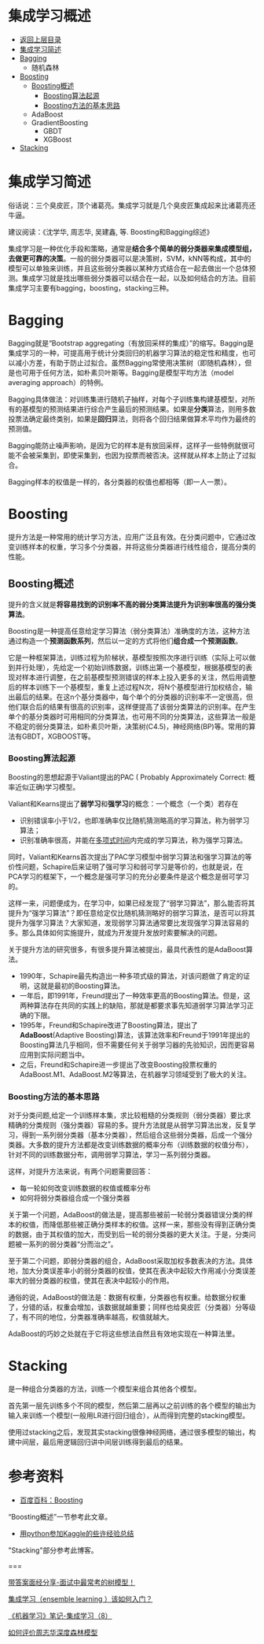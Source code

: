 # 集成学习概述

- [返回上层目录](../ensemble-learning.md)
- [集成学习简述](#集成学习简述)
- [Bagging](#Bagging)
  - 随机森林
- [Boosting](#Boosting)
  - [Boosting概述](#Boosting概述)
    - [Boosting算法起源](#Boosting算法起源)
    - [Boosting方法的基本思路](#Boosting方法的基本思路)
  - AdaBoost
  - GradientBoosting
    - GBDT
    - XGBoost
- [Stacking](#Stacking)



# 集成学习简述

俗话说：三个臭皮匠，顶个诸葛亮。集成学习就是几个臭皮匠集成起来比诸葛亮还牛逼。

建议阅读：《沈学华, 周志华, 吴建鑫, 等. Boosting和Bagging综述》

集成学习是一种优化手段和策略，通常是**结合多个简单的弱分类器来集成模型组，去做更可靠的决策**。一般的弱分类器可以是决策树，SVM，kNN等构成，其中的模型可以单独来训练，并且这些弱分类器以某种方式结合在一起去做出一个总体预测。集成学习就是找出哪些弱分类器可以结合在一起，以及如何结合的方法。目前集成学习主要有bagging，boosting，stacking三种。

# Bagging

Bagging就是“Bootstrap aggregating（有放回采样的集成）”的缩写。Bagging是集成学习的一种，可提高用于统计分类回归的机器学习算法的稳定性和精度，也可以减小方差，有助于防止过拟合。虽然Bagging常使用决策树（即随机森林），但是也可用于任何方法，如朴素贝叶斯等。Bagging是模型平均方法（model averaging approach）的特例。

Bagging具体做法：对训练集进行随机子抽样，对每个子训练集构建基模型，对所有的基模型的预测结果进行综合产生最后的预测结果。如果是**分类**算法，则用多数投票法确定最终类别，如果是**回归**算法，则将各个回归结果做算术平均作为最终的预测值。

Bagging能防止噪声影响，是因为它的样本是有放回采样，这样子一些特例就很可能不会被采集到，即使采集到，也因为投票而被否决。这样就从样本上防止了过拟合。

Bagging样本的权值是一样的，各分类器的权值也都相等（即一人一票）。

# Boosting

提升方法是一种常用的统计学习方法，应用广泛且有效。在分类问题中，它通过改变训练样本的权重，学习多个分类器，并将这些分类器进行线性组合，提高分类的性能。

## Boosting概述

提升的含义就是**将容易找到的识别率不高的弱分类算法提升为识别率很高的强分类算法**。

Boosting是一种提高任意给定学习算法（弱分类算法）准确度的方法，这种方法通过构造一个**预测函数系列**，然后以一定的方式将他们**组合成一个预测函数**。

它是一种框架算法，训练过程为阶梯状，基模型按照次序进行训练（实际上可以做到并行处理），先给定一个初始训练数据，训练出第一个基模型，根据基模型的表现对样本进行调整，在之前基模型预测错误的样本上投入更多的关注，然后用调整后的样本训练下一个基模型，重复上述过程N次，将N个基模型进行加权结合，输出最后的结果。在这n个基分类器中，每个单个的分类器的识别率不一定很高，但他们联合后的结果有很高的识别率，这样便提高了该弱分类算法的识别率。在产生单个的基分类器时可用相同的分类算法，也可用不同的分类算法，这些算法一般是不稳定的弱分类算法，如朴素贝叶斯，决策树(C4.5)，神经网络(BP)等。常用的算法有GBDT，XGBOOST等。

### Boosting算法起源

Boosting的思想起源于Valiant提出的PAC ( Probably Approximately Correct: 概率近似正确)学习模型。

Valiant和Kearns提出了**弱学习**和**强学习**的概念：一个概念（一个类）若存在

- 识别错误率小于1/2，也即准确率仅比随机猜测略高的学习算法，称为弱学习算法；
- 识别准确率很高，并能在[多项式时间](https://baike.baidu.com/item/%E5%A4%9A%E9%A1%B9%E5%BC%8F%E6%97%B6%E9%97%B4)内完成的学习算法，称为强学习算法。

同时，Valiant和Kearns首次提出了PAC学习模型中弱学习算法和强学习算法的等价性问题，Schapire后来证明了强可学习和弱可学习是等价的，也就是说，在PCA学习的框架下，一个概念是强可学习的充分必要条件是这个概念是弱可学习的。

这样一来，问题便成为，在学习中，如果已经发现了“弱学习算法”，那么能否将其提升为“强学习算法”？即任意给定仅比随机猜测略好的弱学习算法，是否可以将其提升为强学习算法？大家知道，发现弱学习算法通常要比发现强学习算法容易的多。那么具体如何实施提升，就成为开发提升发放时索要解决的问题。

关于提升方法的研究很多，有很多提升算法被提出，最具代表性的是AdaBoost算法。

- 1990年，Schapire最先构造出一种多项式级的算法，对该问题做了肯定的证明，这就是最初的Boosting算法。
- 一年后，即1991年，Freund提出了一种效率更高的Boosting算法。但是，这两种算法存在共同的实践上的缺陷，那就是都要求事先知道弱学习算法学习正确的下限。
- 1995年，Freund和Schapire改进了Boosting算法，提出了**AdaBoost**(Adaptive Boosting)算法，该算法效率和Freund于1991年提出的Boosting算法几乎相同，但不需要任何关于弱学习器的先验知识，因而更容易应用到实际问题当中。
- 之后，Freund和Schapire进一步提出了改变Boosting投票权重的AdaBoost.M1、AdaBoost.M2等算法，在机器学习领域受到了极大的关注。

### Boosting方法的基本思路

对于分类问题,给定一个训练样本集，求比较粗糙的分类规则（弱分类器）要比求精确的分类规则（强分类器）容易的多。提升方法就是从弱学习算法出发，反复学习，得到一系列弱分类器（基本分类器），然后组合这些弱分类器，后成一个强分类器。大多数的提升方法都是改变训练数据的概率分布（训练数据的权值分布），针对不同的训练数据分布，调用弱学习算法，学习一系列弱分类器。

这样，对提升方法来说，有两个问题需要回答：

- 每一轮如何改变训练数据的权值或概率分布
- 如何将弱分类器组合成一个强分类器

关于第一个问题，AdaBoost的做法是，提高那些被前一轮弱分类器错误分类的样本的权值，而降低那些被正确分类样本的权值。这样一来，那些没有得到正确分类的数据，由于其权值的加大，而受到后一轮的弱分类器的更大关注。于是，分类问题被一系列的弱分类器“分而治之”。

至于第二个问题，即弱分类器的组合，AdaBoost采取加权多数表决的方法。具体地，加大分类误差率小的弱分类器的权值，使其在表决中起较大作用减小分类误差率大的弱分类器的权值，使其在表决中起较小的作用。

通俗的说，AdaBoost的做法是：数据有权重，分类器也有权重。给数据分权重了，分错的话，权重会增加，该数据就越重要；同样也给臭皮匠（分类器）分等级了，有不同的地位，分类器准确率越高，权值就越大。

AdaBoost的巧妙之处就在于它将这些想法自然且有效地实现在一种算法里。

# Stacking

是一种组合分类器的方法，训练一个模型来组合其他各个模型。

首先第一层先训练多个不同的模型，然后第二层再以之前训练的各个模型的输出为输入来训练一个模型(一般用LR进行回归组合），从而得到完整的stacking模型。

使用过stacking之后，发现其实stacking很像神经网络，通过很多模型的输出，构建中间层，最后用逻辑回归讲中间层训练得到最后的结果。

# 参考资料

- [百度百科：Boosting](https://baike.baidu.com/item/Boosting/1403912?fr=aladdin)

“Boosting概述”一节参考此文章。

- [用python参加Kaggle的些许经验总结](https://www.jianshu.com/p/32def2294ae6)

"Stacking"部分参考此博客。

===

[带答案面经分享-面试中最常考的树模型！](https://mp.weixin.qq.com/s/1R9IoKnaVVSzHKD2DAjByQ)

[集成学习（ensemble learning ）该如何入门？](https://www.zhihu.com/question/29036379)

[《机器学习》笔记-集成学习（8）](https://mp.weixin.qq.com/s?__biz=MzUyMjE2MTE0Mw==&mid=2247485821&idx=1&sn=9cb901cb9c5144a1714eed4927c4b609&chksm=f9d157e5cea6def32faea122cf4193a77cfb3397543e95392acd6ec0185a647a42d2eab01ccd&mpshare=1&scene=1&srcid=032606p3UBT1losMDZ9DyjdX#rd)

[如何评价周志华深度森林模型](https://zhuanlan.zhihu.com/p/36621482)

